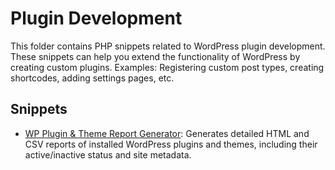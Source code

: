 # Plugin Development

This folder contains PHP snippets related to WordPress plugin development. These snippets can help you extend the functionality of WordPress by creating custom plugins.
Examples: Registering custom post types, creating shortcodes, adding settings pages, etc.

## Snippets

- [WP Plugin & Theme Report Generator](https://github.com/yaseralhosani/Wordpress-Code-Snippets/blob/3797e5bec5a25b1120245752d25b13bad7260a6d/plugin-development/WP%20Plugin%20%26%20Theme%20Report%20Generator/wp-plugin-theme-report-generator.php): Generates detailed HTML and CSV reports of installed WordPress plugins and themes, including their active/inactive status and site metadata.
